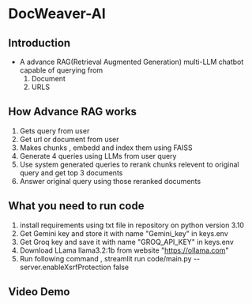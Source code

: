 # DocWeaver-AI
## Introduction
- A advance RAG(Retrieval Augmented Generation) multi-LLM chatbot capable of querying from
  1. Document
  2. URLS
## How Advance RAG works
1. Gets query from user
2. Get url or document from user
3. Makes chunks , embedd and index them using FAISS
4. Generate 4 queries using LLMs from user query
5. Use system generated queries to rerank chunks relevent to original query and get top 3 documents
6. Answer original query using those reranked documents
## What you need to run code
1. install requirements using txt file in repository on python version 3.10
2. Get Gemini key and store it with name "Gemini_key" in keys.env
3. Get Groq key and save it with name "GROQ_API_KEY" in keys.env
4. Download LLama llama3.2:1b from website "https://ollama.com"
5.  Run following command ,  streamlit run code/main.py --server.enableXsrfProtection false

## Video Demo
